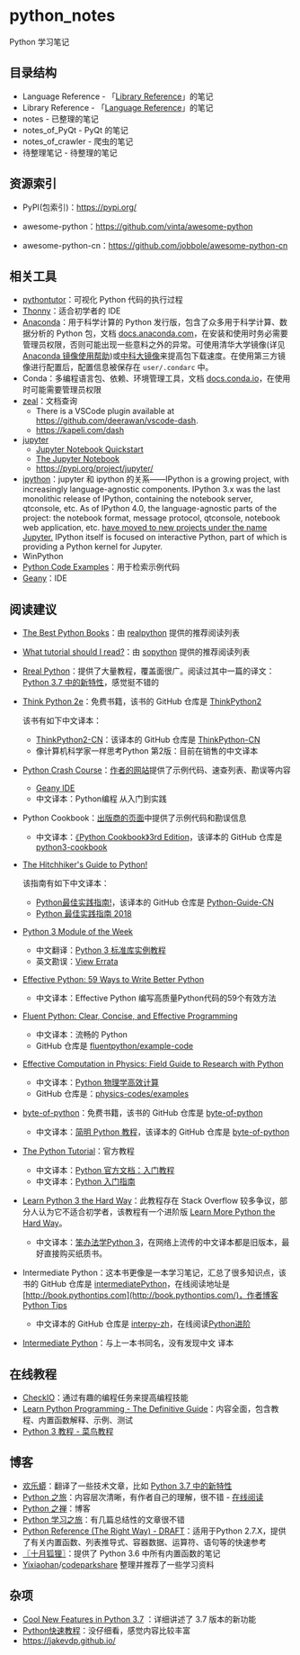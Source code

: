 # python_notes
Python 学习笔记

## 目录结构

- Language Reference - 「[Library Reference](https://docs.python.org/3.7/library/index.html)」的笔记
- Library Reference - 「[Language Reference](https://docs.python.org/3.7/reference/index.html)」的笔记
- notes - 已整理的笔记
- notes_of_PyQt -  PyQt 的笔记
- notes_of_crawler - 爬虫的笔记
- 待整理笔记 - 待整理的笔记

## 资源索引

- PyPI(包索引)：https://pypi.org/

- awesome-python：https://github.com/vinta/awesome-python

- awesome-python-cn：https://github.com/jobbole/awesome-python-cn

## 相关工具

- [pythontutor](http://www.pythontutor.com/index.html)：可视化 Python 代码的执行过程
- [Thonny](http://thonny.org/)：适合初学者的 IDE
- [Anaconda](https://www.anaconda.com/)：用于科学计算的 Python 发行版，包含了众多用于科学计算、数据分析的 Python 包，文档 [docs.anaconda.com](http://docs.anaconda.com/anaconda/)，在安装和使用时务必需要管理员权限，否则可能出现一些意料之外的异常。可使用清华大学镜像(详见 [Anaconda 镜像使用帮助](https://mirrors.tuna.tsinghua.edu.cn/help/anaconda/))或[中科大镜像](https://mirrors.ustc.edu.cn/)来提高包下载速度。在使用第三方镜像进行配置后，配置信息被保存在 `user/.condarc` 中。
- Conda：多编程语言包、依赖、环境管理工具，文档 [docs.conda.io](https://conda.io/en/latest/)，在使用时可能需要管理员权限
- [zeal](https://zealdocs.org/)：文档查询
  - There is a VSCode plugin available at <https://github.com/deerawan/vscode-dash>.
  - https://kapeli.com/dash
- [jupyter](https://jupyter.org/)
  - [Jupyter Notebook Quickstart](https://jupyter.readthedocs.io/en/latest/content-quickstart.html)
  - [The Jupyter Notebook](https://jupyter-notebook.readthedocs.io/en/stable/index.html)
  - https://pypi.org/project/jupyter/
- [ipython](https://ipython.org/index.html)：jupyter 和 ipython 的关系——IPython is a growing project, with increasingly language-agnostic components. IPython 3.x was the last monolithic release of IPython, containing the notebook server, qtconsole, etc. As of IPython 4.0, the language-agnostic parts of the project: the notebook format, message protocol, qtconsole, notebook web application, etc. <u>have moved to new projects under the name [Jupyter](https://jupyter.org/).</u> IPython itself is focused on interactive Python, part of which is providing a Python kernel for Jupyter.
- WinPython
- [Python Code Examples](https://www.programcreek.com/python/)：用于检索示例代码
- [Geany](https://www.geany.org/)：IDE

## 阅读建议

- [The Best Python Books](https://realpython.com/best-python-books/)：由 [realpython](https://realpython.com) 提供的推荐阅读列表

- [What tutorial should I read?](https://sopython.com/wiki/What_tutorial_should_I_read%3F)：由 [sopython](https://sopython.com/) 提供的推荐阅读列表

- [Rreal Python](https://realpython.com/tutorials/all/)：提供了大量教程，覆盖面很广。阅读过其中一篇的译文：[Python 3.7 中的新特性](https://pythonfun.top/cool-new-features-in-python-3.7-trp/)，感觉挺不错的

- [Think Python 2e](https://greenteapress.com/wp/think-python-2e/)：免费书籍，该书的 GitHub 仓库是 [ThinkPython2](https://github.com/AllenDowney/ThinkPython2/tree/master/code)

  该书有如下中文译本：

  - [ThinkPython2-CN](http://codingpy.com/books/thinkpython2/)：该译本的 GitHub 仓库是 [ThinkPython-CN](https://github.com/bingjin/ThinkPython2-CN)
  - 像计算机科学家一样思考Python 第2版：目前在销售的中文译本

- [Python Crash Course](https://ehmatthes.github.io/pcc/)：[作者的网站](https://ehmatthes.github.io/pcc/)提供了示例代码、速查列表、勘误等内容

  - [Geany IDE](https://www.geany.org/Main/HomePage)
  - 中文译本：Python编程 从入门到实践

- Python Cookbook：[出版商的页面](http://shop.oreilly.com/product/0636920027072.do)中提供了示例代码和勘误信息

  - 中文译本：[《Python Cookbook》3rd Edition](https://python3-cookbook.readthedocs.io/zh_CN/latest/copyright.html)，该译本的 GitHub 仓库是 [python3-cookbook](https://github.com/yidao620c/python3-cookbook)

- [The Hitchhiker's Guide to Python!](https://docs.python-guide.org/)

  该指南有如下中文译本：

  - [Python最佳实践指南!](https://pythonguidecn.readthedocs.io/zh/latest/)，该译本的 GitHub 仓库是 [Python-Guide-CN](https://github.com/Prodesire/Python-Guide-CN)
  - [Python 最佳实践指南 2018](https://pythoncaff.com/docs/python-guide/2018) 

- [Python 3 Module of the Week](https://pymotw.com/3/index.html)

  - 中文翻译：[Python 3 标准库实例教程](https://pythoncaff.com/docs/pymotw)
  - 英文勘误：[View Errata](http://www.oreilly.com/catalog/errata.csp?isbn=0636920032519)

- [Effective Python: 59 Ways to Write Better Python](https://effectivepython.com/)

  - 中文译本：Effective Python 编写高质量Python代码的59个有效方法

- [Fluent Python: Clear, Concise, and Effective Programming](http://shop.oreilly.com/product/0636920032519.do)

  - 中文译本：流畅的 Python
  - GitHub 仓库是 [fluentpython/example-code](https://github.com/fluentpython/example-code)

- [Effective Computation in Physics: Field Guide to Research with Python](http://shop.oreilly.com/product/0636920033424.do)

  - 中文译本：[Python 物理学高效计算](https://www.epubit.com/book/detail/33360)
  - GitHub 仓库是：[physics-codes/examples](https://github.com/physics-codes/examples)

- [byte-of-python](https://python.swaroopch.com/)：免费书籍，该书的 GitHub 仓库是 [byte-of-python](https://github.com/swaroopch/byte-of-python)

  - 中文译本：[简明 Python 教程](https://bop.mol.uno/)，该译本的 GitHub 仓库是 [byte-of-python](https://github.com/LenKiMo/byte-of-python)

- [The Python Tutorial](https://docs.python.org/3.7/tutorial/index.html)：官方教程

  - 中文译本：[Python 官方文档：入门教程](https://learnku.com/docs/tutorial/3.7.0)
  - 中文译本：[Python 入门指南](http://www.pythondoc.com/pythontutorial3/index.html)

- [Learn Python 3 the Hard Way](https://learnpythonthehardway.org/python3/)：此教程存在 Stack Overflow 较多争议，部分人认为它不适合初学者，该教程有一个进阶版 [Learn More Python the Hard Way](https://learncodethehardway.org/more-python-book/)。

  - 中文译本：[笨办法学Python 3](https://item.jd.com/12372646.html?dist=jd)，在网络上流传的中文译本都是旧版本，最好直接购买纸质书。

- Intermediate Python：这本书更像是一本学习笔记，汇总了很多知识点，该书的 GitHub 仓库是 [intermediatePython](https://github.com/yasoob/intermediatePython)，在线阅读地址是 [http://book.pythontips.com](http://book.pythontips.com/)，作者博客 [Python Tips](https://pythontips.com/)

  - 中文译本的 GitHub 仓库是 [interpy-zh](https://github.com/eastlakeside/interpy-zh)，在线阅读[Python进阶](http://interpy.eastlakeside.com/)

- [Intermediate Python](https://leanpub.com/intermediatepython)：与上一本书同名，没有发现中文 译本

## 在线教程

- [CheckIO](https://checkio.org/)：通过有趣的编程任务来提高编程技能
- [Learn Python Programming - The Definitive Guide](https://www.programiz.com/python-programming)：内容全面，包含教程、内置函数解释、示例、测试
- [Python 3 教程 - 菜鸟教程](http://www.runoob.com/python3/python3-tutorial.html)

## 博客

- [欢乐蟒](https://pythonfun.top/)：翻译了一些技术文章，比如 [Python 3.7 中的新特性](https://pythonfun.top/cool-new-features-in-python-3.7-trp/) 
- [Python 之旅](http://funhacks.net/2017/01/03/explore_python/)：内容层次清晰，有作者自己的理解，很不错 - [在线阅读](https://funhacks.net/explore-python/)
- [Python 之禅](https://foofish.net/)：博客
- [Python 学习之旅](https://segmentfault.com/blog/python3)：有几篇总结性的文章很不错
- [Python Reference (The Right Way) - DRAFT](https://python-reference.readthedocs.io/en/latest/index.html)：适用于Python 2.7.X，提供了有关内置函数、列表推导式、容器数据、运算符、语句等的快速参考
- [〖十月狐狸〗](https://www.cnblogs.com/sesshoumaru/)：提供了 Python 3.6 中所有内置函数的笔记
- [Yixiaohan](https://github.com/Yixiaohan)/[codeparkshare](https://github.com/Yixiaohan/codeparkshare) 整理并推荐了一些学习资料

## 杂项

- [Cool New Features in Python 3.7](https://realpython.com/python37-new-features/) ：详细讲述了 3.7 版本的新功能
- [Python快速教程](https://www.cnblogs.com/vamei/archive/2012/09/13/2682778.html)：没仔细看，感觉内容比较丰富
- https://jakevdp.github.io/